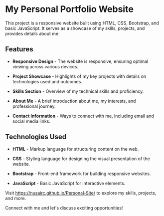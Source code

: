 # My Personal Portfolio Website

This project is a responsive website built using HTML, CSS, Bootstrap, and basic JavaScript. It serves as a showcase of my skills, projects, and provides details about me.

## Features

- **Responsive Design** - The website is responsive, ensuring optimal viewing across various devices.

- **Project Showcase** - Highlights of my key projects with details on technologies used and outcomes.

- **Skills Section** - Overview of my technical skills and proficiency.

- **About Me** - A brief introduction about me, my interests, and professional journey.

- **Contact Information** - Ways to connect with me, including email and social media links.

## Technologies Used

- **HTML** - Markup language for structuring content on the web.

- **CSS** - Styling language for designing the visual presentation of the website.

- **Bootstrap** - Front-end framework for building responsive websites.

- **JavaScript** - Basic JavaScript for interactive elements.

Visit https://nusairc.github.io/Personal-Site/  to explore my skills, projects, and more.

Connect with me and let's discuss exciting opportunities!



